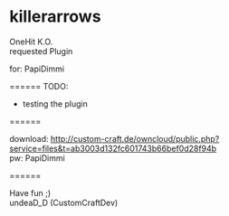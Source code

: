 killerarrows
============

OneHit K.O.                                       
requested Plugin                                                   

for: PapiDimmi    

======
TODO:
  - testing the plugin

======

download: 
http://custom-craft.de/owncloud/public.php?service=files&t=ab3003d132fc601743b66bef0d28f94b                                                                                   
pw: PapiDimmi 

======

Have fun ;)                                                                                   
undeaD_D (CustomCraftDev)
